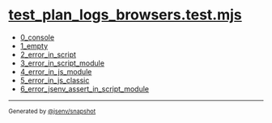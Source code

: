 # [test_plan_logs_browsers.test.mjs](../test_plan_logs_browsers.test.mjs)


- [0_console](0_console/0_console.md)
- [1_empty](1_empty/1_empty.md)
- [2_error_in_script](2_error_in_script/2_error_in_script.md)
- [3_error_in_script_module](3_error_in_script_module/3_error_in_script_module.md)
- [4_error_in_js_module](4_error_in_js_module/4_error_in_js_module.md)
- [5_error_in_js_classic](5_error_in_js_classic/5_error_in_js_classic.md)
- [6_error_jsenv_assert_in_script_module](6_error_jsenv_assert_in_script_module/6_error_jsenv_assert_in_script_module.md)

---

<sub>
  Generated by <a href="https://github.com/jsenv/core/tree/main/packages/tooling/snapshot">@jsenv/snapshot</a>
</sub>
